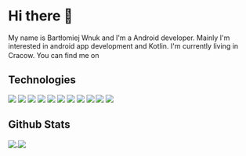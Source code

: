 # Hi there 👋
My name is Bartłomiej Wnuk and I'm a Android developer. Mainly I'm interested in android app development and Kotlin. I'm currently living in Cracow. You can find me on
[<img height="16" width="16" src="https://cdn.jsdelivr.net/npm/simple-icons@v3/icons/linkedin.svg" />][1]



## Technologies
![](https://img.shields.io/badge/Editor-IntelliJ_IDEA-blue?style=flat&logo=intellij-idea&logoColor=white)
![](https://img.shields.io/badge/Editor-Android_Studio-blue?style=flat&logo=android-studio&logoColor=white)
![](https://img.shields.io/badge/Code-Android-blue?style=flat&logo=android&logoColor=white)
![](https://img.shields.io/badge/Code-Java-blue?style=flat&logo=java&logoColor=white)
![](https://img.shields.io/badge/Code-Kotlin-blue?style=flat&logo=kotlin&logoColor=white)
![](https://img.shields.io/badge/Library-Jetpack-blue?style=flat&logo=android&logoColor=white)
![](https://img.shields.io/badge/Library-RxJava-blue?style=flat&logo=android&logoColor=white)
![](https://img.shields.io/badge/Framework-Spring-blue?style=flat&logo=spring&logoColor=white)
![](https://img.shields.io/badge/Framework-Ktor-blue?style=flat&logo=kotlin&logoColor=white)
![](https://img.shields.io/badge/Code-Python-blue?style=flat&logo=python&logoColor=white)
![](https://img.shields.io/badge/Code-ML-blue?style=flat&logo=tensorflow&logoColor=white)

## Github Stats
<a href="https://github.com/bwnuk/bwnuk">
  <img align="center" src="https://github-readme-stats.vercel.app/api/top-langs/?username=bwnuk" />
</a>
<a href="https://github.com/bwnuk/bwnuk">
  <img align="center" src="https://github-readme-stats.vercel.app/api?username=bwnuk&"/>
</a>

<!-- Sources 
https://github.com/MartinHeinz/MartinHeinz
https://it-leaders.com.pl/spraw-by-twoj-profil-na-github-byl-znowu-swietny/?fbclid=IwAR0lV1dmmiojg8VS7eD9rXI1fpVINleYq9D8MR3wDPxUhv-7quGTgqM3QY8
-->

<!-- links -->
[1]: https://www.linkedin.com/in/bartlomiej-wnuk/

<!--
**bwnuk/bwnuk** is a ✨ _special_ ✨ repository because its `README.md` (this file) appears on your GitHub profile.

Here are some ideas to get you started:

- 🔭 I’m currently working on ...
- 🌱 I’m currently learning ...
- 👯 I’m looking to collaborate on ...
- 🤔 I’m looking for help with ...
- 💬 Ask me about ...
- 📫 How to reach me: ...
- 😄 Pronouns: ...
- ⚡ Fun fact: ...
-->
